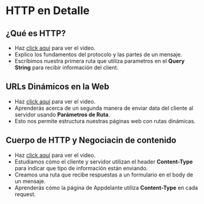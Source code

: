 # HTTP en Detalle

## ¿Qué es HTTP?

* Haz [click aquí](https://www.youtube.com/watch?v=WlIIkVOWlT4) para ver el video.
* Explico los fundamentos del protocolo y las partes de un mensaje.
* Escribimos nuestra primera ruta que utiliza parametros en el **Query String** para recibir información del client.

## URLs Dinámicos en la Web

* Haz [click aquí](https://www.youtube.com/watch?v=prGgMrueaAA) para ver el video.
* Aprenderás acerca de un segunda manera de enviar data del cliente al servidor usando **Parámetros de Ruta**.
* Esto nos permite estructura nuestras páginas web con rutas dinámicas.

## Cuerpo de HTTP y Negociacin de contenido

* Haz [click aquí](https://www.youtube.com/watch?v=jUcwm-rNb3g) para ver el video.
* Estudiamos cómo el cliente y servidor utilizan el header **Content-Type** para indicar que tipo de información están enviando.
* Creamos una ruta que recibe respuestas a un formulario en el body de un mensaje.
* Aprenderás cómo la página de Appdelante utiliza **Content-Type** en cada request.

